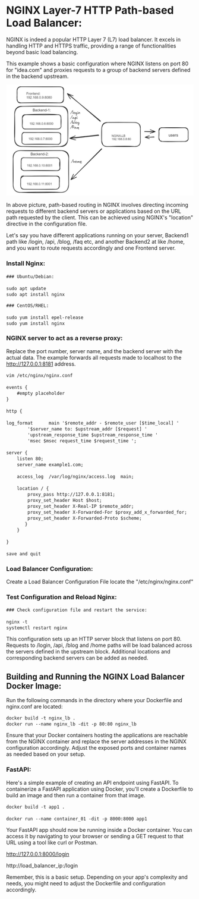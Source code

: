 # NGINX Layer-7 HTTP Path-based Load Balancer:
NGINX is indeed a popular HTTP Layer 7 (L7) load balancer. It excels in handling HTTP and HTTPS traffic, providing a range of functionalities beyond basic load balancing.

This example shows a basic configuration where NGINX listens on port 80 for "idea.com" and proxies requests to a group of backend servers defined in the backend upstream.


![Screenshot](./assets/http-l7-path-based.jpg)


In above picture, path-based routing in NGINX involves directing incoming requests to different backend servers or applications based on the URL path requested by the client. This can be achieved using NGINX's "location" directive in the configuration file. 

Let's say you have different applications running on your server, Backend1 path like /login, /api, /blog, /faq etc, and another Backend2 at like /home, and you want to route requests accordingly and one Frontend server. 

### Install Nginx:

```
### Ubuntu/Debian:

sudo apt update
sudo apt install nginx
```


```
### CentOS/RHEL:

sudo yum install epel-release
sudo yum install nginx
```

### NGINX server to act as a reverse proxy:
Replace the port number, server name, and the backend server with the actual data. The example forwards all requests made to localhost to the http://127.0.0.1:8181 address.

```
vim /etc/nginx/nginx.conf

events {
    #empty placeholder
}

http {

log_format      main '$remote_addr - $remote_user [$time_local] '
        '$server_name to: $upstream_addr [$request] '
        'upstream_response_time $upstream_response_time '
        'msec $msec request_time $request_time ';

server {
    listen 80;
    server_name example1.com;

    access_log  /var/log/nginx/access.log  main;

    location / {
        proxy_pass http://127.0.0.1:8181;
        proxy_set_header Host $host;
        proxy_set_header X-Real-IP $remote_addr;
        proxy_set_header X-Forwarded-For $proxy_add_x_forwarded_for;
        proxy_set_header X-Forwarded-Proto $scheme;
       }
    }

}

save and quit
```



### Load Balancer Configuration:
Create a Load Balancer Configuration File locate the "/etc/nginx/nginx.conf"


### Test Configuration and Reload Nginx:
```
### Check configuration file and restart the service:

nginx -t
systemctl restart nginx

```

This configuration sets up an HTTP server block that listens on port 80. Requests to /login, /api, /blog and /home paths will be load balanced across the servers defined in the upstream block. Additional locations and corresponding backend servers can be added as needed.


## Building and Running the NGINX Load Balancer Docker Image:
Run the following commands in the directory where your Dockerfile and nginx.conf are located:

```
docker build -t nginx_lb .
docker run --name nginx_lb -dit -p 80:80 nginx_lb
```

Ensure that your Docker containers hosting the applications are reachable from the NGINX container and replace the server addresses in the NGINX configuration accordingly. Adjust the exposed ports and container names as needed based on your setup.

### FastAPI: 
Here's a simple example of creating an API endpoint using FastAPI. To containerize a FastAPI application using Docker, you'll create a Dockerfile to build an image and then run a container from that image.

```
docker build -t app1 .

docker run --name container_01 -dit -p 8000:8000 app1
```

Your FastAPI app should now be running inside a Docker container. You can access it by navigating to your browser or sending a GET request to that URL using a tool like curl or Postman.

http://127.0.0.1:8000/login

http://load_balancer_ip:/login


Remember, this is a basic setup. Depending on your app's complexity and needs, you might need to adjust the Dockerfile and configuration accordingly.

